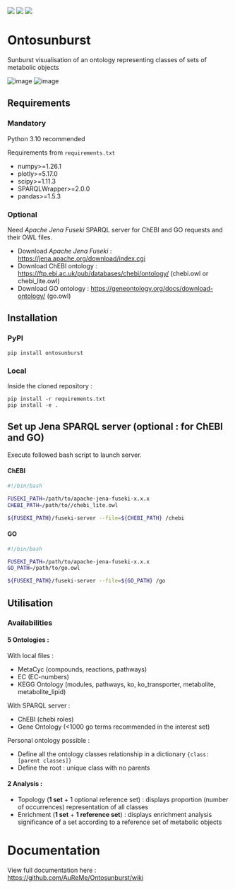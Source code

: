 [![](https://img.shields.io/badge/python-3.10-blue.svg)]()
[![](https://img.shields.io/badge/version-0.0.4-green.svg)](https://github.com/AuReMe/Ontosunburst/releases/tag/v0.0.4)
[![](https://img.shields.io/badge/documentation-Wiki-orange.svg)](https://github.com/AuReMe/Ontosunburst/wiki)


# Ontosunburst

Sunburst visualisation of an ontology representing classes of sets
of metabolic objects


![image](./Figures/main_fig_topo.png)
![image](./Figures/main_fig_enrich.png)

## Requirements

### Mandatory
Python 3.10 recommended

Requirements from `requirements.txt`

- numpy>=1.26.1
- plotly>=5.17.0
- scipy>=1.11.3
- SPARQLWrapper>=2.0.0
- pandas>=1.5.3

### Optional

Need *Apache Jena Fuseki* SPARQL server for ChEBI and GO requests and their OWL files.

- Download *Apache Jena Fuseki* : https://jena.apache.org/download/index.cgi 
- Download ChEBI ontology : https://ftp.ebi.ac.uk/pub/databases/chebi/ontology/
  (chebi.owl or chebi_lite.owl)
- Download GO ontology : https://geneontology.org/docs/download-ontology/ (go.owl)

## Installation

### PyPI

```commandline
pip install ontosunburst
```

### Local

Inside the cloned repository :

```commandline
pip install -r requirements.txt
pip install -e .
```

## Set up Jena SPARQL server (optional : for ChEBI and GO)

Execute followed bash script to launch server.

#### ChEBI

```bash
#!/bin/bash

FUSEKI_PATH=/path/to/apache-jena-fuseki-x.x.x
CHEBI_PATH=/path/to//chebi_lite.owl

${FUSEKI_PATH}/fuseki-server --file=${CHEBI_PATH} /chebi
```

#### GO

```bash
#!/bin/bash

FUSEKI_PATH=/path/to/apache-jena-fuseki-x.x.x
GO_PATH=/path/to/go.owl

${FUSEKI_PATH}/fuseki-server --file=${GO_PATH} /go
```

## Utilisation

### Availabilities

#### 5 **Ontologies :**

With local files :
- MetaCyc (compounds, reactions, pathways)
- EC (EC-numbers)
- KEGG Ontology (modules, pathways, ko, ko_transporter, metabolite, metabolite_lipid)

With SPARQL server :
- ChEBI (chebi roles)
- Gene Ontology (<1000 go terms recommended in the interest set)

Personal ontology possible :
- Define all the ontology classes relationship in 
a dictionary `{class: [parent classes]}`
- Define the root : unique class with no parents

#### 2 **Analysis :**

- Topology (**1 set** + 1 optional reference set) : displays proportion 
(number of occurrences) representation of all classes
- Enrichment (**1 set** + **1 reference set**) :  displays enrichment 
analysis significance of a set according to a reference set of metabolic 
objects

# Documentation

View full documentation here : https://github.com/AuReMe/Ontosunburst/wiki 
